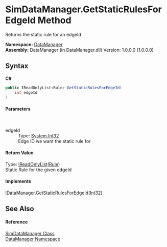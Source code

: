 # SimDataManager.GetStaticRulesForEdgeId Method 
 

Returns the static rule for an edgeId

**Namespace:**&nbsp;<a href="699cd2d6-1481-41f2-ef8c-776ba4af1388">DataManager</a><br />**Assembly:**&nbsp;DataManager (in DataManager.dll) Version: 1.0.0.0 (1.0.0.0)

## Syntax

**C#**<br />
``` C#
public IReadOnlyList<Rule> GetStaticRulesForEdgeId(
	int edgeId
)
```


#### Parameters
&nbsp;<dl><dt>edgeId</dt><dd>Type: <a href="http://msdn2.microsoft.com/en-us/library/td2s409d" target="_blank">System.Int32</a><br />Edge ID we want the static rule for</dd></dl>

#### Return Value
Type: <a href="http://msdn2.microsoft.com/en-us/library/hh192385" target="_blank">IReadOnlyList</a>(<a href="11cb7bec-7cb1-21f2-0c12-4877f6bba0b4">Rule</a>)<br />Static Rule for the given edgeId

#### Implements
<a href="4a13a803-b2c0-c03c-e257-4562ab1dce40">IDataManager.GetStaticRulesForEdgeId(Int32)</a><br />

## See Also


#### Reference
<a href="c932baac-c60b-aa6f-f5c0-a68d804542cd">SimDataManager Class</a><br /><a href="699cd2d6-1481-41f2-ef8c-776ba4af1388">DataManager Namespace</a><br />